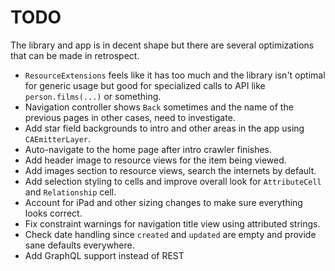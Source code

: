 # TODO

The library and app is in decent shape but there are several optimizations that can be made in retrospect.

- `ResourceExtensions` feels like it has too much and the library isn't optimal for generic usage but good for specialized calls to API like `person.films(...)` or something.
- Navigation controller shows `Back` sometimes and the name of the previous pages in other cases, need to investigate.
- Add star field backgrounds to intro and other areas in the app using `CAEmitterLayer`.
- Auto-navigate to the home page after intro crawler finishes.
- Add header image to resource views for the item being viewed.
- Add images section to resource views, search the internets by default.
- Add selection styling to cells and improve overall look for `AttributeCell` and `Relationship` cell.
- Account for iPad and other sizing changes to make sure everything looks correct.
- Fix constraint warnings for navigation title view using attributed strings.
- Check date handling since `created` and `updated` are empty and provide sane defaults everywhere.
- Add GraphQL support instead of REST
